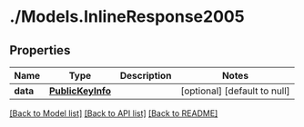 # ./Models.InlineResponse2005
## Properties

Name | Type | Description | Notes
------------ | ------------- | ------------- | -------------
**data** | [**PublicKeyInfo**](PublicKeyInfo.md) |  | [optional] [default to null]

[[Back to Model list]](../README.md#documentation-for-models) [[Back to API list]](../README.md#documentation-for-api-endpoints) [[Back to README]](../README.md)

